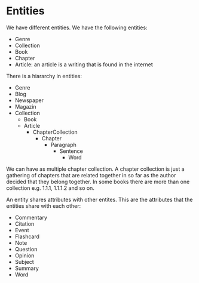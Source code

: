 # Entities

We have different entities.
We have the following entities:

- Genre
- Collection
- Book
- Chapter
- Article: an article is a writing that is found in the internet

There is a hiararchy in entities:

- Genre
- Blog
- Newspaper
- Magazin
- Collection
  - Book
  - Article
    - ChapterCollection
        - Chapter
            - Paragraph
              - Sentence
                - Word

We can have as multiple chapter collection. A chapter collection is just a gathering of chapters that are related together in so far as the author decided that they belong together. In some books there are more than one collection e.g. 1.1.1, 1.1.1.2 and so on.

An entity shares attributes with other entites.
This are the attributes that the entities share with each other:

- Commentary
- Citation
- Event
- Flashcard
- Note
- Question
- Opinion
- Subject
- Summary
- Word


